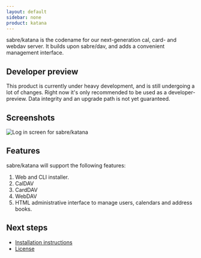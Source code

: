 ```yaml
---
layout: default
sidebar: none
product: katana
---
```


sabre/katana is the codename for our next-generation cal, card- and webdav
server. It builds upon sabre/dav, and adds a convenient management interface.


Developer preview
-----------------

This product is currently under heavy development, and is still undergoing a
lot of changes. Right now it's only recommended to be used as a developer-
preview. Data integrity and an upgrade path is not yet guaranteed.


Screenshots
-----------

<img src="{{ site.url }}/img/screen-katana-admin.png" alt="Log in screen for sabre/katana">


Features
--------

sabre/katana will support the following features:

1. Web and CLI installer.
2. CalDAV
3. CardDAV
4. WebDAV
5. HTML administrative interface to manage users, calendars and address books.

Next steps
----------

* [Installation instructions][1]
* [License][2]

[1]: /katana/install/
[2]: /license/
